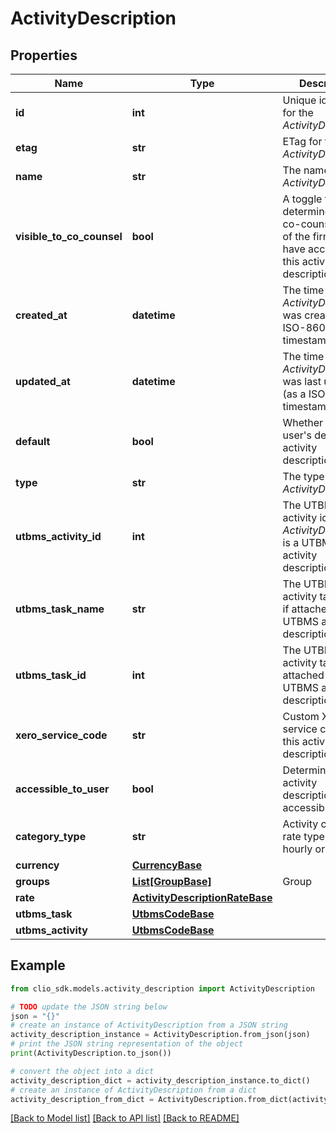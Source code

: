 # ActivityDescription


## Properties

Name | Type | Description | Notes
------------ | ------------- | ------------- | -------------
**id** | **int** | Unique identifier for the *ActivityDescription* | [optional] 
**etag** | **str** | ETag for the *ActivityDescription* | [optional] 
**name** | **str** | The name of the *ActivityDescription* | [optional] 
**visible_to_co_counsel** | **bool** | A toggle that determines if a co-counsel user of the firm can have access to this activity description | [optional] 
**created_at** | **datetime** | The time the *ActivityDescription* was created (as a ISO-8601 timestamp) | [optional] 
**updated_at** | **datetime** | The time the *ActivityDescription* was last updated (as a ISO-8601 timestamp) | [optional] 
**default** | **bool** | Whether it is the user&#39;s default activity description | [optional] 
**type** | **str** | The type of the *ActivityDescription* | [optional] 
**utbms_activity_id** | **int** | The UTBMS activity id if the *ActivityDescription* is a UTBMS activity description | [optional] 
**utbms_task_name** | **str** | The UTBMS activity task name if attached to a UTBMS activity description | [optional] 
**utbms_task_id** | **int** | The UTBMS activity task id if attached to a UTBMS activity description | [optional] 
**xero_service_code** | **str** | Custom Xero service code for this activity description | [optional] 
**accessible_to_user** | **bool** | Determines if activity description is accessible to user | [optional] 
**category_type** | **str** | Activity category rate type. Either hourly or flat fee | [optional] 
**currency** | [**CurrencyBase**](CurrencyBase.md) |  | [optional] 
**groups** | [**List[GroupBase]**](GroupBase.md) | Group | [optional] 
**rate** | [**ActivityDescriptionRateBase**](ActivityDescriptionRateBase.md) |  | [optional] 
**utbms_task** | [**UtbmsCodeBase**](UtbmsCodeBase.md) |  | [optional] 
**utbms_activity** | [**UtbmsCodeBase**](UtbmsCodeBase.md) |  | [optional] 

## Example

```python
from clio_sdk.models.activity_description import ActivityDescription

# TODO update the JSON string below
json = "{}"
# create an instance of ActivityDescription from a JSON string
activity_description_instance = ActivityDescription.from_json(json)
# print the JSON string representation of the object
print(ActivityDescription.to_json())

# convert the object into a dict
activity_description_dict = activity_description_instance.to_dict()
# create an instance of ActivityDescription from a dict
activity_description_from_dict = ActivityDescription.from_dict(activity_description_dict)
```
[[Back to Model list]](../README.md#documentation-for-models) [[Back to API list]](../README.md#documentation-for-api-endpoints) [[Back to README]](../README.md)


